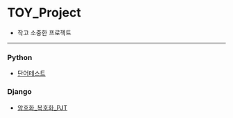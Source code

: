 # TOY_Project

- 작고 소중한 프로젝트
---
### Python
- [단어테스트](https://github.com/notrealsilk/MINI_Project/tree/master/%EB%8B%A8%EC%96%B4%ED%85%8C%EC%8A%A4%ED%8A%B8)

### Django
- [암호화_복호화_PJT](https://github.com/notrealsilk/MINI_Project/tree/master/%EC%95%94%ED%98%B8%ED%99%94-%EB%B3%B5%ED%98%B8%ED%99%94_web)
